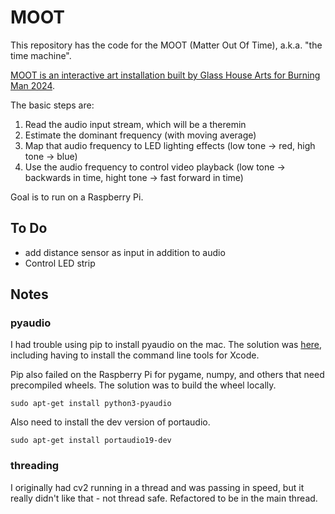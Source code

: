 # MOOT
This repository has the code for the MOOT (Matter Out Of Time), a.k.a. "the time machine".

[MOOT is an interactive art installation built by Glass House Arts for Burning Man 2024](https://www.deldiosglasshouse.com/moot).

The basic steps are:

1. Read the audio input stream, which will be a theremin
2. Estimate the dominant frequency (with moving average)
3. Map that audio frequency to LED lighting effects (low tone -> red, high tone -> blue)
4. Use the audio frequency to control video playback (low tone -> backwards in time, hight tone -> fast forward in time)

Goal is to run on a Raspberry Pi.

## To Do

- add distance sensor as input in addition to audio
- Control LED strip

## Notes

### pyaudio

I had trouble using pip to install pyaudio on the mac.  The solution was [here](https://stackoverflow.com/questions/31236194/installing-pyaudio-for-python-3-on-os-x), including having to install the command line tools for Xcode.

Pip also failed on the Raspberry Pi for pygame, numpy, and others that need precompiled wheels.  The solution was to build the wheel locally.

`sudo apt-get install python3-pyaudio`

Also need to install the dev version of portaudio.

`sudo apt-get install portaudio19-dev`

### threading

I originally had cv2 running in a thread and was passing in speed, but it really didn't like that - not thread safe. Refactored to be in the main thread.
